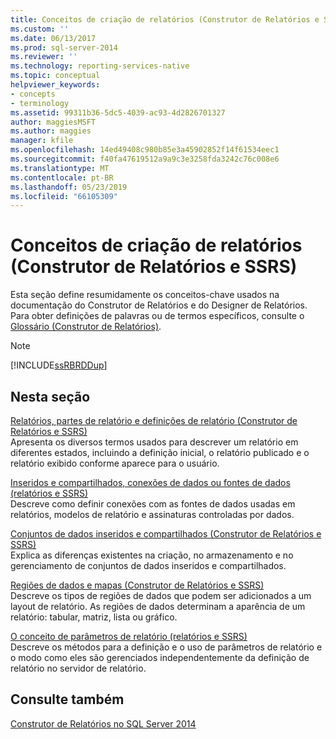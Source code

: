 ```yaml
---
title: Conceitos de criação de relatórios (Construtor de Relatórios e SSRS) | Microsoft Docs
ms.custom: ''
ms.date: 06/13/2017
ms.prod: sql-server-2014
ms.reviewer: ''
ms.technology: reporting-services-native
ms.topic: conceptual
helpviewer_keywords:
- concepts
- terminology
ms.assetid: 99311b36-5dc5-4039-ac93-4d2826701327
author: maggiesMSFT
ms.author: maggies
manager: kfile
ms.openlocfilehash: 14ed49408c980b85e3a45902852f14f61534eec1
ms.sourcegitcommit: f40fa47619512a9a9c3e3258fda3242c76c008e6
ms.translationtype: MT
ms.contentlocale: pt-BR
ms.lasthandoff: 05/23/2019
ms.locfileid: "66105309"
---
```

# <a name="report-authoring-concepts-report-builder-and-ssrs"></a>Conceitos de criação de relatórios (Construtor de Relatórios e SSRS)
  Esta seção define resumidamente os conceitos-chave usados na documentação do Construtor de Relatórios e do Designer de Relatórios. Para obter definições de palavras ou de termos específicos, consulte o [Glossário &#40;Construtor de Relatórios&#41;](../report-builder/glossary-report-builder.md).  
  
> [!NOTE]  
>  [!INCLUDE[ssRBRDDup](../../includes/ssrbrddup-md.md)]  
  
## <a name="in-this-section"></a>Nesta seção  
 [Relatórios, partes de relatório e definições de relatório &#40;Construtor de Relatórios e SSRS&#41;](reports-report-parts-and-report-definitions-report-builder-and-ssrs.md)  
 Apresenta os diversos termos usados para descrever um relatório em diferentes estados, incluindo a definição inicial, o relatório publicado e o relatório exibido conforme aparece para o usuário.  
  
 [Inseridos e compartilhados, conexões de dados ou fontes de dados &#40;relatórios e SSRS&#41;](../embedded-and-shared-data-connections-or-data-sources-report-builder-and-ssrs.md)  
 Descreve como definir conexões com as fontes de dados usadas em relatórios, modelos de relatório e assinaturas controladas por dados.  
  
 [Conjuntos de dados inseridos e compartilhados &#40;Construtor de Relatórios e SSRS&#41;](../report-data/embedded-and-shared-datasets-report-builder-and-ssrs.md)  
 Explica as diferenças existentes na criação, no armazenamento e no gerenciamento de conjuntos de dados inseridos e compartilhados.  
  
 [Regiões de dados e mapas &#40;Construtor de Relatórios e SSRS&#41;](maps-report-builder-and-ssrs.md)  
 Descreve os tipos de regiões de dados que podem ser adicionados a um layout de relatório. As regiões de dados determinam a aparência de um relatório: tabular, matriz, lista ou gráfico.  
  
 [O conceito de parâmetros de relatório &#40;relatórios e SSRS&#41;](report-parameters-concepts-report-builder-and-ssrs.md)  
 Descreve os métodos para a definição e o uso de parâmetros de relatório e o modo como eles são gerenciados independentemente da definição de relatório no servidor de relatório.  
  
## <a name="see-also"></a>Consulte também  
 [Construtor de Relatórios no SQL Server 2014](../report-builder/report-builder-in-sql-server-2016.md)  
  
  
